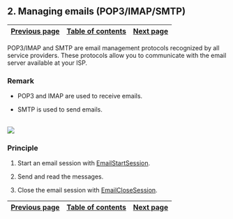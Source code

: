 


## 2. Managing emails (POP3/IMAP/SMTP)
			



| [Previous page](../Concepts_WM/1410086937.md) | [Table of contents](../Concepts_WM/1410086964.md) | [Next page](../Concepts_WM/1410086939.md) |
| --- | --- | --- |



<a name="NOTE1"></a>
<a name="NOTE1_1"></a>
POP3/IMAP and SMTP are email management protocols recognized by all service providers. These protocols allow you to communicate with the email server available at your ISP.
<a name="NOTE1_2"></a>


### Remark
<a name="remark_ELTPARAGRAPHE000019"></a>



- POP3 and IMAP are used to receive emails.

- SMTP is used to send emails.

<br>![](https://doc.pcsoft.fr/en-US/images/image.awp?langid=3&name=POP3_Pocket.gif)

<a name="NOTE1_3"></a>


### Principle
<a name="principle_ELTPARAGRAPHE000036"></a>



1. Start an email session with [EmailStartSession](../WDLang3/3032028.md).

2. Send and read the messages.

3. Close the email session with [EmailCloseSession](../WDLang3/3032006.md).




| [Previous page](../Concepts_WM/1410086937.md) | [Table of contents](../Concepts_WM/1410086964.md) | [Next page](../Concepts_WM/1410086939.md) |
| --- | --- | --- |




